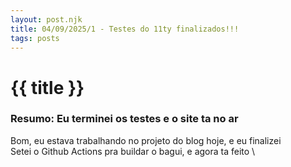 ```yaml
---
layout: post.njk
title: 04/09/2025/1 - Testes do 11ty finalizados!!!
tags: posts
---
```

# {{ title }}

### Resumo: Eu terminei os testes e o site ta no ar

Bom, eu estava trabalhando no projeto do blog hoje, e eu finalizei \
Setei o Github Actions pra buildar o bagui, e agora ta feito \
